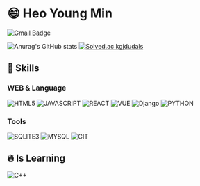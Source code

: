 #  :smile: Heo Young Min
[![Gmail Badge](http://img.shields.io/badge/-gjdudals1237@gmail.com-12100E?style=flat&logo=Gmail)](gjdudals1237@gmail.com)

![Anurag's GitHub stats](https://github-readme-stats.vercel.app/api?username=youngmin940629&show_icons=true&theme=radical)
[![Solved.ac
kgjdudals](http://mazassumnida.wtf/api/generate_badge?boj=kgjdudals)](https://solved.ac/kgjdudals)

## :muscle: Skills

### WEB & Language
<div display=inline-block>
  <img alt="HTML5" src ="https://img.shields.io/badge/HTML5-E88216.svg?&style=flat-square&logo=HTML5&logoColor=white"/>
  <img alt="JAVASCRIPT" src ="https://img.shields.io/badge/JAVASCRIPT-F2E555.svg?&style=flat-square&logo=JAVASCRIPT&logoColor=white"/>
  <img alt="REACT" src ="https://img.shields.io/badge/REACT-3AF0F2.svg?&style=flat-square&logo=REACT&logoColor=white"/>
  <img alt="VUE" src ="https://img.shields.io/badge/VUE-36C487.svg?&style=flat-square&logo=VUE.js&logoColor=white"/>
  <img alt="Django" src ="https://img.shields.io/badge/Django-green.svg?&style=flat-square&logo=Django&logoColor=white"/>
  <img alt="PYTHON" src ="https://img.shields.io/badge/PYTHON-3776AB.svg?&style=flat-square&logo=PYTHON&logoColor=white"/>
</div>

### Tools
<div display=inline-block>
  <img alt="SQLITE3" src ="https://img.shields.io/badge/SQLITE3-4169e1.svg?&style=flat-square&logo=SQLITE&logoColor=white"/>
  <img alt="MYSQL" src ="https://img.shields.io/badge/MYSQL-1392E2.svg?&style=flat-square&logo=MYSQL&logoColor=white"/>
  <img alt="GIT" src ="https://img.shields.io/badge/GIT-f04816.svg?&style=flat-square&logo=GIT&logoColor=white"/>
</div>

## :fire: Is Learning
<img alt="C++" src ="https://img.shields.io/badge/-C++-0B76B9.svg?&style=flat-square&logo=c&2B%2B&logoColor=white"/>
